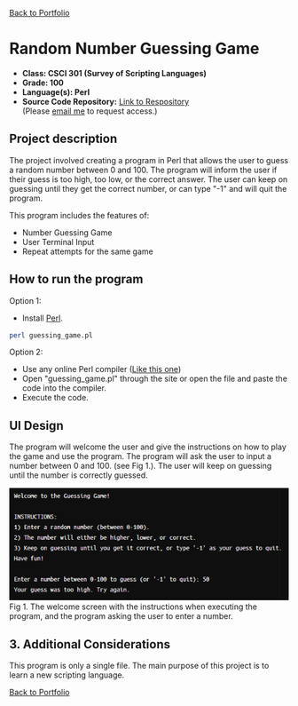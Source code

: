 [Back to Portfolio](./)

Random Number Guessing Game
===============

-   **Class: CSCI 301 (Survey of Scripting Languages)** 
-   **Grade: 100** 
-   **Language(s): Perl** 
-   **Source Code Repository:** [Link to Respository](https://github.com/AlexThomp1/GuessingGamePerl)  
    (Please [email me](mailto:amthompson1@csustudent.net?subject=GitHub%20Access) to request access.)

## Project description

The project involved creating a program in Perl that allows the user to guess a random number between 0 and 100. The program will inform the user if their guess is too high, too low, or the correct answer. The user can keep on guessing until they get the correct number, or can type "-1" and will quit the program.

This program includes the features of:
- Number Guessing Game
- User Terminal Input
- Repeat attempts for the same game

## How to run the program

Option 1:

- Install [Perl](https://www.perl.org/get.html).
```bash
perl guessing_game.pl
```

Option 2:
- Use any online Perl compiler ([Like this one](https://www.tutorialspoint.com/execute_perl_online.php))
- Open "guessing_game.pl" through the site or open the file and paste the code into the compiler.
- Execute the code.

## UI Design

The program will welcome the user and give the instructions on how to play the game and use the program. The program will ask the user to input a number between 0 and 100. (see Fig 1.). The user will keep on guessing until the number is correctly guessed.

![screenshot](images/project3/project3_start.png)  
Fig 1. The welcome screen with the instructions when executing the program, and the program asking the user to enter a number.

## 3. Additional Considerations

This program is only a single file. The main purpose of this project is to learn a new scripting language.

[Back to Portfolio](./)
